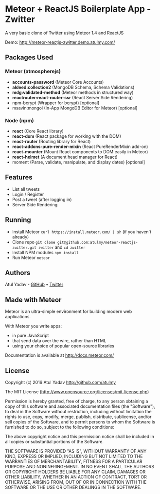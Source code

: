 # Meteor + ReactJS Boilerplate App - Zwitter
A very basic clone of Twitter using Meteor 1.4 and ReactJS

Demo: http://meteor-reactjs-zwitter.demo.atulmy.com/

## Packages Used

### Meteor (atmospherejs)
- **accounts-password** (Meteor Core Accounts)
- **aldeed:collection2** (MongoDB Schema, Schema Validations)
- **mdg:validated-method** (Meteor methods in structured way)
- **reactrouter:react-router-ssr** (React Server Side Rendering)
- npm-bcrypt (Wrapper for bcrypt) [optional]
- msavin:mongol (In-App MongoDB Editor for Meteor) [optional]

### Node (npm)
- **react** (Core React library)
- **react-dom** (React package for working with the DOM)
- **react-router** (Routing library for React)
- **react-addons-pure-render-mixin** (React PureRenderMixin add-on)
- **react-mounter** (Mount React components to DOM easily in Meteor)
- **react-helmet** (A document head manager for React)
- moment (Parse, validate, manipulate, and display dates) [optional]

## Features
- List all tweets
- Login / Register
- Post a tweet (after logging in)
- Server Side Rendering

## Running
- Install Meteor `curl https://install.meteor.com/ | sh` (if you haven't already)
- Clone repo `git clone git@github.com:atulmy/meteor-reactjs-zwitter.git zwitter` and `cd zwitter`
- Install NPM modules `npm install`
- Run Meteor `meteor`

## Authors

Atul Yadav - [GitHub](https://github.com/atulmy) &bull; [Twitter](https://twitter.com/atulmy)

## Made with Meteor

Meteor is an ultra-simple environment for building modern web
applications.

With Meteor you write apps:

* in pure JavaScript
* that send data over the wire, rather than HTML
* using your choice of popular open-source libraries

Documentation is available at http://docs.meteor.com/

## License

Copyright (c) 2016 Atul Yadav http://github.com/atulmy

The MIT License (http://www.opensource.org/licenses/mit-license.php)

Permission is hereby granted, free of charge, to any person obtaining a copy of this software and associated documentation files (the "Software"), to deal in the Software without restriction, including without limitation the rights to use, copy, modify, merge, publish, distribute, sublicense, and/or sell copies of the Software, and to permit persons to whom the Software is furnished to do so, subject to the following conditions:

The above copyright notice and this permission notice shall be included in all copies or substantial portions of the Software.

THE SOFTWARE IS PROVIDED "AS IS", WITHOUT WARRANTY OF ANY KIND, EXPRESS OR IMPLIED, INCLUDING BUT NOT LIMITED TO THE WARRANTIES OF MERCHANTABILITY, FITNESS FOR A PARTICULAR PURPOSE AND NONINFRINGEMENT. IN NO EVENT SHALL THE AUTHORS OR COPYRIGHT HOLDERS BE LIABLE FOR ANY CLAIM, DAMAGES OR OTHER LIABILITY, WHETHER IN AN ACTION OF CONTRACT, TORT OR OTHERWISE, ARISING FROM, OUT OF OR IN CONNECTION WITH THE SOFTWARE OR THE USE OR OTHER DEALINGS IN THE SOFTWARE.
